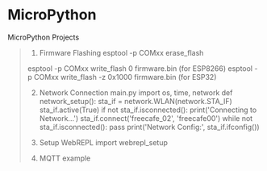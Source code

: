 # MicroPython
MicroPython Projects

>1. Firmware Flashing
>esptool -p COMxx erase_flash
>
>esptool -p COMxx write_flash 0 firmware.bin (for ESP8266)
>esptool -p COMxx write_flash -z 0x1000 firmware.bin (for ESP32)
>
>2. Network Connection
>main.py
>import os, time, network
>def network_setup():
>    sta_if = network.WLAN(network.STA_IF)
>    sta_if.active(True)
>    if not sta_if.isconnected():
>        print('Connecting to Network...')
>        sta_if.connect('freecafe_02', 'freecafe00')
>        while not sta_if.isconnected():
>            pass
>    print('Network Config:', sta_if.ifconfig())
>
>3. Setup WebREPL
>import webrepl_setup
>
>4. MQTT example
>
